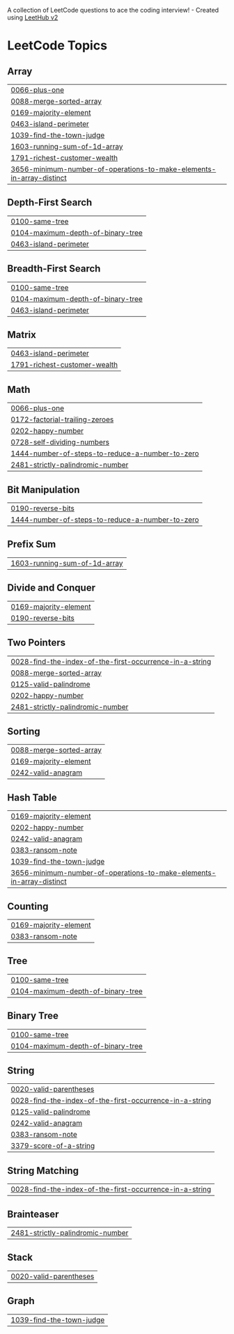 A collection of LeetCode questions to ace the coding interview! - Created using [LeetHub v2](https://github.com/arunbhardwaj/LeetHub-2.0)
<!---LeetCode Topics Start-->
# LeetCode Topics
## Array
|  |
| ------- |
| [0066-plus-one](https://github.com/miguelpafume/LeetCode/tree/master/0066-plus-one) |
| [0088-merge-sorted-array](https://github.com/miguelpafume/LeetCode/tree/master/0088-merge-sorted-array) |
| [0169-majority-element](https://github.com/miguelpafume/LeetCode/tree/master/0169-majority-element) |
| [0463-island-perimeter](https://github.com/miguelpafume/LeetCode/tree/master/0463-island-perimeter) |
| [1039-find-the-town-judge](https://github.com/miguelpafume/LeetCode/tree/master/1039-find-the-town-judge) |
| [1603-running-sum-of-1d-array](https://github.com/miguelpafume/LeetCode/tree/master/1603-running-sum-of-1d-array) |
| [1791-richest-customer-wealth](https://github.com/miguelpafume/LeetCode/tree/master/1791-richest-customer-wealth) |
| [3656-minimum-number-of-operations-to-make-elements-in-array-distinct](https://github.com/miguelpafume/LeetCode/tree/master/3656-minimum-number-of-operations-to-make-elements-in-array-distinct) |
## Depth-First Search
|  |
| ------- |
| [0100-same-tree](https://github.com/miguelpafume/LeetCode/tree/master/0100-same-tree) |
| [0104-maximum-depth-of-binary-tree](https://github.com/miguelpafume/LeetCode/tree/master/0104-maximum-depth-of-binary-tree) |
| [0463-island-perimeter](https://github.com/miguelpafume/LeetCode/tree/master/0463-island-perimeter) |
## Breadth-First Search
|  |
| ------- |
| [0100-same-tree](https://github.com/miguelpafume/LeetCode/tree/master/0100-same-tree) |
| [0104-maximum-depth-of-binary-tree](https://github.com/miguelpafume/LeetCode/tree/master/0104-maximum-depth-of-binary-tree) |
| [0463-island-perimeter](https://github.com/miguelpafume/LeetCode/tree/master/0463-island-perimeter) |
## Matrix
|  |
| ------- |
| [0463-island-perimeter](https://github.com/miguelpafume/LeetCode/tree/master/0463-island-perimeter) |
| [1791-richest-customer-wealth](https://github.com/miguelpafume/LeetCode/tree/master/1791-richest-customer-wealth) |
## Math
|  |
| ------- |
| [0066-plus-one](https://github.com/miguelpafume/LeetCode/tree/master/0066-plus-one) |
| [0172-factorial-trailing-zeroes](https://github.com/miguelpafume/LeetCode/tree/master/0172-factorial-trailing-zeroes) |
| [0202-happy-number](https://github.com/miguelpafume/LeetCode/tree/master/0202-happy-number) |
| [0728-self-dividing-numbers](https://github.com/miguelpafume/LeetCode/tree/master/0728-self-dividing-numbers) |
| [1444-number-of-steps-to-reduce-a-number-to-zero](https://github.com/miguelpafume/LeetCode/tree/master/1444-number-of-steps-to-reduce-a-number-to-zero) |
| [2481-strictly-palindromic-number](https://github.com/miguelpafume/LeetCode/tree/master/2481-strictly-palindromic-number) |
## Bit Manipulation
|  |
| ------- |
| [0190-reverse-bits](https://github.com/miguelpafume/LeetCode/tree/master/0190-reverse-bits) |
| [1444-number-of-steps-to-reduce-a-number-to-zero](https://github.com/miguelpafume/LeetCode/tree/master/1444-number-of-steps-to-reduce-a-number-to-zero) |
## Prefix Sum
|  |
| ------- |
| [1603-running-sum-of-1d-array](https://github.com/miguelpafume/LeetCode/tree/master/1603-running-sum-of-1d-array) |
## Divide and Conquer
|  |
| ------- |
| [0169-majority-element](https://github.com/miguelpafume/LeetCode/tree/master/0169-majority-element) |
| [0190-reverse-bits](https://github.com/miguelpafume/LeetCode/tree/master/0190-reverse-bits) |
## Two Pointers
|  |
| ------- |
| [0028-find-the-index-of-the-first-occurrence-in-a-string](https://github.com/miguelpafume/LeetCode/tree/master/0028-find-the-index-of-the-first-occurrence-in-a-string) |
| [0088-merge-sorted-array](https://github.com/miguelpafume/LeetCode/tree/master/0088-merge-sorted-array) |
| [0125-valid-palindrome](https://github.com/miguelpafume/LeetCode/tree/master/0125-valid-palindrome) |
| [0202-happy-number](https://github.com/miguelpafume/LeetCode/tree/master/0202-happy-number) |
| [2481-strictly-palindromic-number](https://github.com/miguelpafume/LeetCode/tree/master/2481-strictly-palindromic-number) |
## Sorting
|  |
| ------- |
| [0088-merge-sorted-array](https://github.com/miguelpafume/LeetCode/tree/master/0088-merge-sorted-array) |
| [0169-majority-element](https://github.com/miguelpafume/LeetCode/tree/master/0169-majority-element) |
| [0242-valid-anagram](https://github.com/miguelpafume/LeetCode/tree/master/0242-valid-anagram) |
## Hash Table
|  |
| ------- |
| [0169-majority-element](https://github.com/miguelpafume/LeetCode/tree/master/0169-majority-element) |
| [0202-happy-number](https://github.com/miguelpafume/LeetCode/tree/master/0202-happy-number) |
| [0242-valid-anagram](https://github.com/miguelpafume/LeetCode/tree/master/0242-valid-anagram) |
| [0383-ransom-note](https://github.com/miguelpafume/LeetCode/tree/master/0383-ransom-note) |
| [1039-find-the-town-judge](https://github.com/miguelpafume/LeetCode/tree/master/1039-find-the-town-judge) |
| [3656-minimum-number-of-operations-to-make-elements-in-array-distinct](https://github.com/miguelpafume/LeetCode/tree/master/3656-minimum-number-of-operations-to-make-elements-in-array-distinct) |
## Counting
|  |
| ------- |
| [0169-majority-element](https://github.com/miguelpafume/LeetCode/tree/master/0169-majority-element) |
| [0383-ransom-note](https://github.com/miguelpafume/LeetCode/tree/master/0383-ransom-note) |
## Tree
|  |
| ------- |
| [0100-same-tree](https://github.com/miguelpafume/LeetCode/tree/master/0100-same-tree) |
| [0104-maximum-depth-of-binary-tree](https://github.com/miguelpafume/LeetCode/tree/master/0104-maximum-depth-of-binary-tree) |
## Binary Tree
|  |
| ------- |
| [0100-same-tree](https://github.com/miguelpafume/LeetCode/tree/master/0100-same-tree) |
| [0104-maximum-depth-of-binary-tree](https://github.com/miguelpafume/LeetCode/tree/master/0104-maximum-depth-of-binary-tree) |
## String
|  |
| ------- |
| [0020-valid-parentheses](https://github.com/miguelpafume/LeetCode/tree/master/0020-valid-parentheses) |
| [0028-find-the-index-of-the-first-occurrence-in-a-string](https://github.com/miguelpafume/LeetCode/tree/master/0028-find-the-index-of-the-first-occurrence-in-a-string) |
| [0125-valid-palindrome](https://github.com/miguelpafume/LeetCode/tree/master/0125-valid-palindrome) |
| [0242-valid-anagram](https://github.com/miguelpafume/LeetCode/tree/master/0242-valid-anagram) |
| [0383-ransom-note](https://github.com/miguelpafume/LeetCode/tree/master/0383-ransom-note) |
| [3379-score-of-a-string](https://github.com/miguelpafume/LeetCode/tree/master/3379-score-of-a-string) |
## String Matching
|  |
| ------- |
| [0028-find-the-index-of-the-first-occurrence-in-a-string](https://github.com/miguelpafume/LeetCode/tree/master/0028-find-the-index-of-the-first-occurrence-in-a-string) |
## Brainteaser
|  |
| ------- |
| [2481-strictly-palindromic-number](https://github.com/miguelpafume/LeetCode/tree/master/2481-strictly-palindromic-number) |
## Stack
|  |
| ------- |
| [0020-valid-parentheses](https://github.com/miguelpafume/LeetCode/tree/master/0020-valid-parentheses) |
## Graph
|  |
| ------- |
| [1039-find-the-town-judge](https://github.com/miguelpafume/LeetCode/tree/master/1039-find-the-town-judge) |
<!---LeetCode Topics End-->